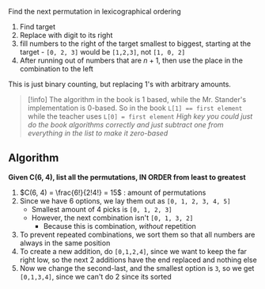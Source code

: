 Find the next permutation in lexicographical ordering
1. Find target
2. Replace with digit to its right
3. fill numbers to the right of the target smallest to biggest, starting at the target
	   - `[0, 2, 3]` would be `[1,2,3]`, not `[1, 0, 2]`
4. After running out of numbers that are $n + 1$, then use the place in the combination to the left
 
This is just binary counting, but replacing 1's with arbitrary amounts.

> [!info] The algorithm in the book is 1 based, while the Mr. Stander's implementation is 0-based. So in the book `L[1] == first element` while the teacher uses `L[0] = first element`
*High key you could just do the book algorithms correctly and just subtract one from everything in the list to make it zero-based*
## Algorithm
**Given C(6, 4), list all the permutations, IN ORDER from least to greatest**

1. $C(6, 4) = \frac{6!}{2!4!} = 15$ :  amount of permutations
2. Since we have 6 options, we lay them out as `[0, 1, 2, 3, 4, 5]`
	- Smallest amount of 4 picks is `[0, 1, 2, 3]`
	- However, the next combination isn't `[0, 1, 3, 2]`
		- Because this is combination, *without* repetition
3. To prevent repeated combinations, we sort them so that all numbers are always in the same position
4. To create a new addition, do `[0,1,2,4]`, since we want to keep the far right low, so the next 2 additions have the end replaced and nothing else
5. Now we change the second-last, and the smallest option is `3`, so we get `[0,1,3,4]`, since we can't do 2 since its sorted